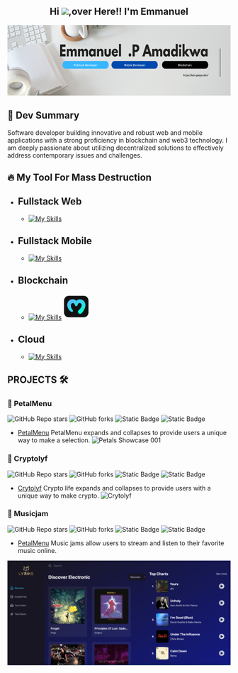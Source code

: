 <h2 align='center'>
    Hi <img src="https://github.com/TheDudeThatCode/TheDudeThatCode/blob/master/Assets/Hi.gif" width="29">,over Here!! I'm Emmanuel
</h2>

<!-- [Memphis](https://memphis.dev) -->

<p align='center'>
    <img src="assets/portfolio.png" width="609" height="159">
</p>

## 🚀 Dev Summary

  Software developer building innovative and robust web and mobile applications with a strong proficiency in blockchain and web3 technology. I am deeply passionate about utilizing decentralized solutions to effectively address contemporary issues and challenges.

## 🔥 My Tool For Mass Destruction

- ## Fullstack Web
  - [![My Skills](https://skillicons.dev/icons?i=react,tailwind,nextjs,graphql,nodejs,mongodb,postgres,python,firebase,stackoverflow,figma&theme=dark)](https://skillicons.dev)

- ## Fullstack Mobile 
  -  [![My Skills](https://skillicons.dev/icons?i=flutter,dart,firebase,appwrite)](https://skillicons.dev)

- ## Blockchain
  -  [![My Skills](https://skillicons.dev/icons?i=solidity,ipfs)](https://skillicons.dev) <img src="https://github.com/lebe24/skill-icons/raw/patch-1/icons/Moralis-Dark.svg" width="59">

- ## Cloud
  -  [![My Skills](https://skillicons.dev/icons?i=aws,gcp)](https://skillicons.dev)
 
## PROJECTS 🛠️
### 🌼 PetalMenu
![GitHub Repo stars](https://img.shields.io/github/stars/bodhichristian/PetalMenu)
![GitHub forks](https://img.shields.io/github/forks/bodhichristian/PetalMenu)
![Static Badge](https://img.shields.io/badge/flutter-blue)
![Static Badge](https://img.shields.io/badge/dart-orange)

* [PetalMenu](https://github.com/) PetalMenu expands and collapses to provide users a unique way to make a selection.
![Petals Showcase 001](https://github.com/bodhichristian/bodhichristian/assets/110639779/e238838b-a826-479f-81df-55c8ef35453e)

### 🌼 Cryptolyf
![GitHub Repo stars](https://img.shields.io/github/stars/lebe24/CryptoLyf)
![GitHub forks](https://img.shields.io/github/forks/lebe24/CryptoLyf)
![Static Badge](https://img.shields.io/badge/flutter-blue)
![Static Badge](https://img.shields.io/badge/dart-orange)

* [Crytolyf](https://github.com/lebe24/CryptoLyf) Crypto life expands and collapses to provide users with a unique way to make crypto.
  ![Crytolyf](https://github.com/lebe24/lebe24/assets/31292486/9aea03a1-e1c4-44dd-b736-4c76b07ec9b5)

### 🌼 Musicjam
![GitHub Repo stars](https://img.shields.io/github/stars/lebe24/Musicjam)
![GitHub forks](https://img.shields.io/github/forks/lebe24/Musicjam)
![Static Badge](https://img.shields.io/badge/nextjs-black)
![Static Badge](https://img.shields.io/badge/js-yellow)

* [PetalMenu](https://github.com/) Music jams allow users to stream and listen to their favorite music online.
  
![MusicJAM](https://github.com/lebe24/Musicjam/blob/main/musicjam.png)



